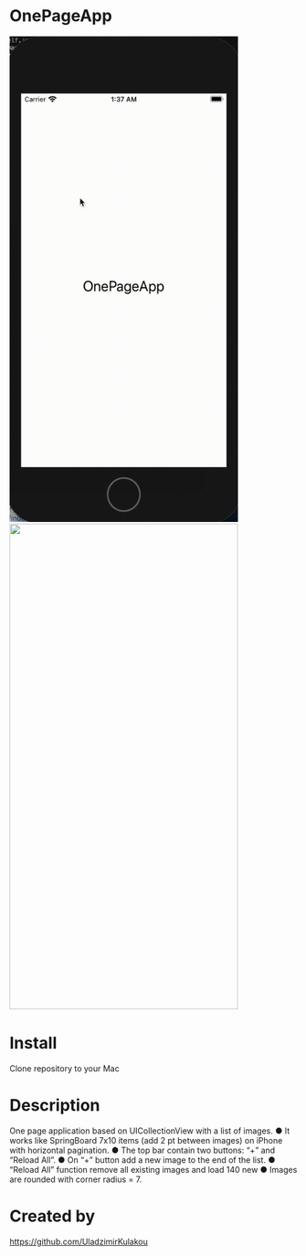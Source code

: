 # OnePageApp


<img src="https://github.com/UladzimirKulakou/OnePageApp/blob/main/1.gif" width="400" height="850" />
<img src="https://github.com/UladzimirKulakou/OnePageApp/blob/main/1-2.gif" width="400" height="850" />


# Install

Clone repository to your Mac 

# Description

One page application based on UICollectionView with a list of images. 
●    It works like SpringBoard 7x10 items (add 2 pt between images) on iPhone with horizontal pagination. 
●    The top bar contain two buttons: “+” and “Reload All”. 
●    On “+” button add a new image to the end of the list. 
●    “Reload All” function remove all existing images and load 140 new 
●    Images are rounded with corner radius = 7.


# Created by

https://github.com/UladzimirKulakou

